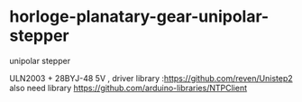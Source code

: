 # horloge-planatary-gear-unipolar-stepper
unipolar stepper

ULN2003 + 28BYJ-48 5V , driver library :https://github.com/reven/Unistep2
also need library https://github.com/arduino-libraries/NTPClient
